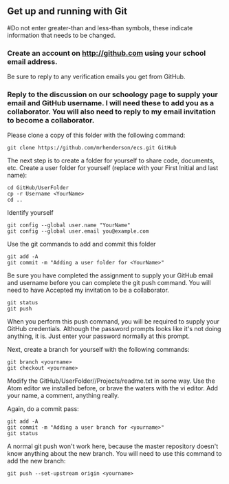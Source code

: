 ## Get up and running with Git

#Do not enter greater-than and less-than symbols, these indicate information that needs to be changed.

### Create an account on http://github.com using your school email address.
Be sure to reply to any verification emails you get from GitHub.
### Reply to the discussion on our schoology page to supply your email and GitHub username. I will need these to add you as a collaborator. You will also need to reply to my email invitation to become a collaborator.

Please clone a copy of this folder with the following command:

```
git clone https://github.com/mrhenderson/ecs.git GitHub
```

The next step is to create a folder for yourself to share code, documents, etc. Create a user folder for yourself (replace <YourName> with your First Initial and last name):

```
cd GitHub/UserFolder
cp -r Username <YourName>
cd ..
```

Identify yourself

```
git config --global user.name "YourName"
git config --global user.email you@example.com
```

Use the git commands to add and commit this folder

```
git add -A
git commit -m "Adding a user folder for <YourName>"
```

Be sure you have completed the assignment to supply your GitHub email and username before you can complete the git push command.
You will need to have Accepted my invitation to be a collaborator.

```
git status
git push
```
When you perform this push command, you will be required to supply your GitHub credentials. Although the password prompts looks like it's not doing anything, it is. Just enter your password normally at this prompt.

Next, create a branch for yourself with the following commands:

```
git branch <yourname>
git checkout <yourname>
```

Modify the GitHub/UserFolder/<yourname>/Projects/readme.txt in some way. Use the Atom editor we installed before, or brave the waters with the vi editor. Add your name, a comment, anything really.

Again, do a commit pass:

```
git add -A
git commit -m "Adding a user branch for <yourname>"
git status
```

A normal git push won't work here, because the master repository doesn't know anything about the new branch. You will need to use this command to add the new branch:

```
git push --set-upstream origin <yourname>
```
